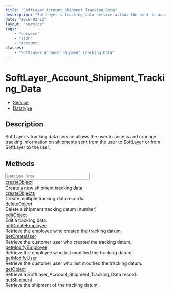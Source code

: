 ```yaml
---
title: "SoftLayer_Account_Shipment_Tracking_Data"
description: "SoftLayer's tracking data service allows the user to access and manage tracking information on shipments sent from the u... "
date: "2018-02-12"
layout: "service"
tags:
    - "service"
    - "sldn"
    - "Account"
classes:
    - "SoftLayer_Account_Shipment_Tracking_Data"
---
```

# SoftLayer_Account_Shipment_Tracking_Data
<div id='service-datatype'>
    <ul id='sldn-reference-tabs'>
    <li id='service'> <a href='/reference/services/SoftLayer_Account_Shipment_Tracking_Data' >Service</a></li>    <li id='datatype'> <a href='/reference/datatypes/SoftLayer_Account_Shipment_Tracking_Data' >Datatype</a></li>
    </ul>
</div>

## Description
SoftLayer's tracking data service allows the user to access and manage tracking information on shipments sent from the user to SoftLayer or from SoftLayer to the user. 
        
        
<div id="properties" class="content">
    <h2>Methods</h2>
    <div class="view-filters">
        <div class="clearfix">
            <div class="search-input-box">
                <input placeholder="Datatype Filter" onkeyup="titleSearch(inputId='edit-combine', divId='method-div', elementClass='method-row')" 
                    type="text" id="edit-combine" value="" size="30" maxlength="128" class="form-text">
            </div>
        </div>
    </div>
    <div id="method-div">
            <div class="method-row">
                        <span class='view-field-title'><a href='/reference/services/SoftLayer_Account_Shipment_Tracking_Data/createObject'> createObject</a> </span>
            <div class='views-field-body'>Create a new shipment tracking data.</div>
        </div>
            <div class="method-row">
                        <span class='view-field-title'><a href='/reference/services/SoftLayer_Account_Shipment_Tracking_Data/createObjects'> createObjects</a> </span>
            <div class='views-field-body'>Create multiple tracking data records.</div>
        </div>
            <div class="method-row">
                        <span class='view-field-title'><a href='/reference/services/SoftLayer_Account_Shipment_Tracking_Data/deleteObject'> deleteObject</a> </span>
            <div class='views-field-body'>Delete a shipment tracking datum (number)</div>
        </div>
            <div class="method-row">
                        <span class='view-field-title'><a href='/reference/services/SoftLayer_Account_Shipment_Tracking_Data/editObject'> editObject</a> </span>
            <div class='views-field-body'>Edit a tracking data.</div>
        </div>
            <div class="method-row">
                        <span class='view-field-title'><a href='/reference/services/SoftLayer_Account_Shipment_Tracking_Data/getCreateEmployee'> getCreateEmployee</a> </span>
            <div class='views-field-body'>Retrieve the employee who created the tracking datum.</div>
        </div>
            <div class="method-row">
                        <span class='view-field-title'><a href='/reference/services/SoftLayer_Account_Shipment_Tracking_Data/getCreateUser'> getCreateUser</a> </span>
            <div class='views-field-body'>Retrieve the customer user who created the tracking datum.</div>
        </div>
            <div class="method-row">
                        <span class='view-field-title'><a href='/reference/services/SoftLayer_Account_Shipment_Tracking_Data/getModifyEmployee'> getModifyEmployee</a> </span>
            <div class='views-field-body'>Retrieve the employee who last modified the tracking datum.</div>
        </div>
            <div class="method-row">
                        <span class='view-field-title'><a href='/reference/services/SoftLayer_Account_Shipment_Tracking_Data/getModifyUser'> getModifyUser</a> </span>
            <div class='views-field-body'>Retrieve the customer user who last modified the tracking datum.</div>
        </div>
            <div class="method-row">
                        <span class='view-field-title'><a href='/reference/services/SoftLayer_Account_Shipment_Tracking_Data/getObject'> getObject</a> </span>
            <div class='views-field-body'>Retrieve a SoftLayer_Account_Shipment_Tracking_Data record.</div>
        </div>
            <div class="method-row">
                        <span class='view-field-title'><a href='/reference/services/SoftLayer_Account_Shipment_Tracking_Data/getShipment'> getShipment</a> </span>
            <div class='views-field-body'>Retrieve the shipment of the tracking datum.</div>
        </div>
        </div>
</div>

